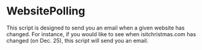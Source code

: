 WebsitePolling
==============

This script is designed to send you an email when a given website has changed.
For instance, if you would like to see when isitchristmas.com has changed (on Dec. 25), this
script will send you an email.
